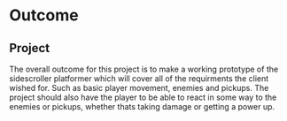 # Outcome 

## Project
The overall outcome for this project is to make a working prototype of the sidescroller platformer which will cover all of the requirments the client wished for.
Such as basic player movement, enemies and pickups.
The project should also have the player to be able to react in some way to the enemies or pickups, whether thats taking damage or getting a power up.
